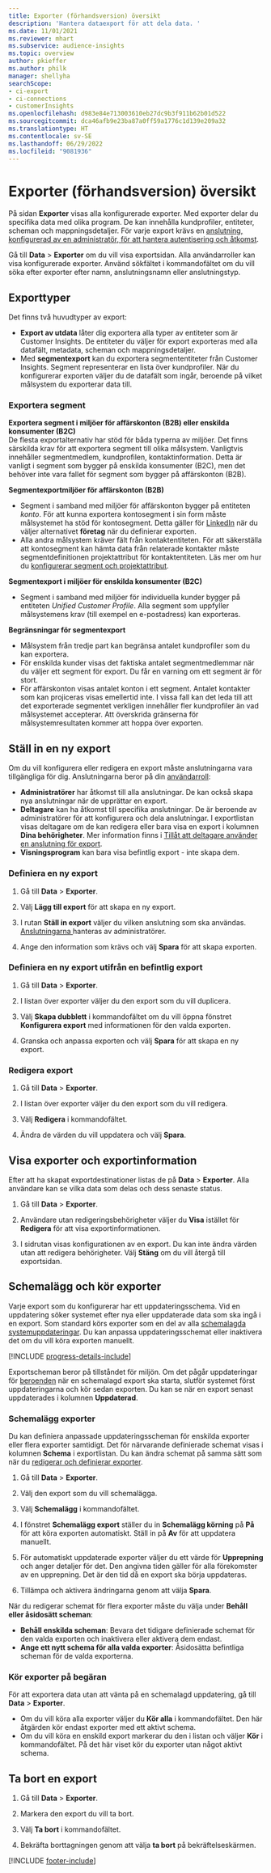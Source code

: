 ```yaml
---
title: Exporter (förhandsversion) översikt
description: 'Hantera dataexport för att dela data. '
ms.date: 11/01/2021
ms.reviewer: mhart
ms.subservice: audience-insights
ms.topic: overview
author: pkieffer
ms.author: philk
manager: shellyha
searchScope:
- ci-export
- ci-connections
- customerInsights
ms.openlocfilehash: d983e84e713003610eb27dc9b3f911b62b01d522
ms.sourcegitcommit: dca46afb9e23ba87a0ff59a1776c1d139e209a32
ms.translationtype: HT
ms.contentlocale: sv-SE
ms.lasthandoff: 06/29/2022
ms.locfileid: "9081936"
---
```

# <a name="exports-preview-overview"></a>Exporter (förhandsversion) översikt

På sidan **Exporter** visas alla konfigurerade exporter. Med exporter delar du specifika data med olika program. De kan innehålla kundprofiler, entiteter, scheman och mappningsdetaljer. För varje export krävs en [anslutning, konfigurerad av en administratör, för att hantera autentisering och åtkomst](connections.md).

Gå till **Data** > **Exporter** om du vill visa exportsidan. Alla användarroller kan visa konfigurerade exporter. Använd sökfältet i kommandofältet om du vill söka efter exporter efter namn, anslutningsnamn eller anslutningstyp.

## <a name="export-types"></a>Exporttyper

Det finns två huvudtyper av export:  

- **Export av utdata** låter dig exportera alla typer av entiteter som är Customer Insights. De entiteter du väljer för export exporteras med alla datafält, metadata, scheman och mappningsdetaljer. 
- Med **segmentexport** kan du exportera segmententiteter från Customer Insights. Segment representerar en lista över kundprofiler. När du konfigurerar exporten väljer du de datafält som ingår, beroende på vilket målsystem du exporterar data till. 

### <a name="export-segments"></a>Exportera segment

**Exportera segment i miljöer för affärskonton (B2B) eller enskilda konsumenter (B2C)**  
De flesta exportalternativ har stöd för båda typerna av miljöer. Det finns särskilda krav för att exportera segment till olika målsystem. Vanligtvis innehåller segmentmedlem, kundprofilen, kontaktinformation. Detta är vanligt i segment som bygger på enskilda konsumenter (B2C), men det behöver inte vara fallet för segment som bygger på affärskonton (B2B). 

**Segmentexportmiljöer för affärskonton (B2B)**  
- Segment i samband med miljöer för affärskonton bygger på entiteten *konto*. För att kunna exportera kontosegment i sin form måste målsystemet ha stöd för kontosegment. Detta gäller för [LinkedIn](export-linkedin-ads.md) när du väljer alternativet **företag** när du definierar exporten.
- Alla andra målsystem kräver fält från kontaktentiteten. För att säkerställa att kontosegment kan hämta data från relaterade kontakter måste segmentdefinitionen projektattribut för kontaktentiteten. Läs mer om hur du [konfigurerar segment och projektattribut](segment-builder.md).

**Segmentexport i miljöer för enskilda konsumenter (B2C)**  
- Segment i samband med miljöer för individuella kunder bygger på entiteten *Unified Customer Profile*. Alla segment som uppfyller målsystemens krav (till exempel en e-postadress) kan exporteras.

**Begränsningar för segmentexport**  
- Målsystem från tredje part kan begränsa antalet kundprofiler som du kan exportera. 
- För enskilda kunder visas det faktiska antalet segmentmedlemmar när du väljer ett segment för export. Du får en varning om ett segment är för stort. 
- För affärskonton visas antalet konton i ett segment. Antalet kontakter som kan projiceras visas emellertid inte. I vissa fall kan det leda till att det exporterade segmentet verkligen innehåller fler kundprofiler än vad målsystemet accepterar. Att överskrida gränserna för målsystemresultaten kommer att hoppa över exporten. 

## <a name="set-up-a-new-export"></a>Ställ in en ny export  
Om du vill konfigurera eller redigera en export måste anslutningarna vara tillgängliga för dig. Anslutningarna beror på din [användarroll](permissions.md):
- **Administratörer** har åtkomst till alla anslutningar. De kan också skapa nya anslutningar när de upprättar en export.
- **Deltagare** kan ha åtkomst till specifika anslutningar. De är beroende av administratörer för att konfigurera och dela anslutningar. I exportlistan visas deltagare om de kan redigera eller bara visa en export i kolumnen **Dina behörigheter**. Mer information finns i [Tillåt att deltagare använder en anslutning för export](connections.md#allow-contributors-to-use-a-connection-for-exports).
- **Visningsprogram** kan bara visa befintlig export - inte skapa dem.

### <a name="define-a-new-export"></a>Definiera en ny export

1. Gå till **Data** > **Exporter**.

1. Välj **Lägg till export** för att skapa en ny export.

1. I rutan **Ställ in export** väljer du vilken anslutning som ska användas. [Anslutningarna ](connections.md) hanteras av administratörer. 

1. Ange den information som krävs och välj **Spara** för att skapa exporten.

### <a name="define-a-new-export-based-on-an-existing-export"></a>Definiera en ny export utifrån en befintlig export

1. Gå till **Data** > **Exporter**.

1. I listan över exporter väljer du den export som du vill duplicera.

1. Välj **Skapa dubblett** i kommandofältet om du vill öppna fönstret **Konfigurera export** med informationen för den valda exporten.

1. Granska och anpassa exporten och välj **Spara** för att skapa en ny export.

### <a name="edit-an-export"></a>Redigera export

1. Gå till **Data** > **Exporter**.

1. I listan över exporter väljer du den export som du vill redigera.

1. Välj **Redigera** i kommandofältet.

1. Ändra de värden du vill uppdatera och välj **Spara**.

## <a name="view-exports-and-export-details"></a>Visa exporter och exportinformation

Efter att ha skapat exportdestinationer listas de på **Data** > **Exporter**. Alla användare kan se vilka data som delas och dess senaste status.

1. Gå till **Data** > **Exporter**.

1. Användare utan redigeringsbehörigheter väljer du **Visa** istället för **Redigera** för att visa exportinformationen.

1. I sidrutan visas konfigurationen av en export. Du kan inte ändra värden utan att redigera behörigheter. Välj **Stäng** om du vill återgå till exportsidan.

## <a name="schedule-and-run-exports"></a>Schemalägg och kör exporter

Varje export som du konfigurerar har ett uppdateringsschema. Vid en uppdatering söker systemet efter nya eller uppdaterade data som ska ingå i en export. Som standard körs exporter som en del av alla [schemalagda systemuppdateringar](system.md#schedule-tab). Du kan anpassa uppdateringsschemat eller inaktivera det om du vill köra exporten manuellt.

[!INCLUDE [progress-details-include](includes/progress-details-pane.md)]

Exportscheman beror på tillståndet för miljön. Om det pågår uppdateringar för [beroenden](system.md#refresh-processes) när en schemalagd export ska starta, slutför systemet först uppdateringarna och kör sedan exporten. Du kan se när en export senast uppdaterades i kolumnen **Uppdaterad**.

### <a name="schedule-exports"></a>Schemalägg exporter

Du kan definiera anpassade uppdateringsscheman för enskilda exporter eller flera exporter samtidigt. Det för närvarande definierade schemat visas i kolumnen **Schema** i exportlistan. Du kan ändra schemat på samma sätt som när du [redigerar och definierar exporter](export-destinations.md#set-up-a-new-export). 

1. Gå till **Data** > **Exporter**.

1. Välj den export som du vill schemalägga.

1. Välj **Schemalägg** i kommandofältet.

1. I fönstret **Schemalägg export** ställer du in **Schemalägg körning** på **På** för att köra exporten automatiskt. Ställ in på **Av** för att uppdatera manuellt.

1. För automatiskt uppdaterade exporter väljer du ett värde för **Upprepning** och anger detaljer för det. Den angivna tiden gäller för alla förekomster av en upprepning. Det är den tid då en export ska börja uppdateras.

1. Tillämpa och aktivera ändringarna genom att välja **Spara**.

När du redigerar schemat för flera exporter måste du välja under **Behåll eller åsidosätt scheman**:
- **Behåll enskilda scheman**: Bevara det tidigare definierade schemat för den valda exporten och inaktivera eller aktivera dem endast.
- **Ange ett nytt schema för alla valda exporter**: Åsidosätta befintliga scheman för de valda exporterna.

### <a name="run-exports-on-demand"></a>Kör exporter på begäran

För att exportera data utan att vänta på en schemalagd uppdatering, gå till **Data** > **Exporter**.

- Om du vill köra alla exporter väljer du **Kör alla** i kommandofältet. Den här åtgärden kör endast exporter med ett aktivt schema.
- Om du vill köra en enskild export markerar du den i listan och väljer **Kör** i kommandofältet. På det här viset kör du exporter utan något aktivt schema. 

## <a name="remove-an-export"></a>Ta bort en export

1. Gå till **Data** > **Exporter**.

1. Markera den export du vill ta bort.

1. Välj **Ta bort** i kommandofältet.

1. Bekräfta borttagningen genom att välja **ta bort** på bekräftelseskärmen.


[!INCLUDE [footer-include](includes/footer-banner.md)]
